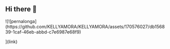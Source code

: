 ## Hi there 👋

<!--
**KELLYAMORA/KELLYAMORA** is a ✨ _special_ ✨ repository because its `README.md` (this file) appears on your GitHub profile.

Here are some ideas to get you started:

- 🔭 I’m currently working on Alura
- 🌱 I’m currently learning programming
- 👯 I’m looking to collaborate with technology
- 🤔 I’m looking for help with Alura
- 💬 Ask me about the course
- 📫 How to reach me: 00001062555739sp@al.educacao.sp.gov.br
- 😄 Pronouns: KELLYAMORA
- ⚡ Fun fact: i am a student
-->![![pernalonga](https://github.com/KELLYAMORA/KELLYAMORA/assets/170576027/db156839-1caf-46eb-abbd-c7e6987e68f9)
](link)

